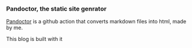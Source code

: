 ### Pandoctor, the static site genrator
[Pandoctor](https://github.com/FabricatorZayac/pandoctor)
is a github action that converts markdown files into html, made by me.

This blog is built with it

